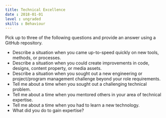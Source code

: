 ```yaml
---
title: Technical Excellence
date : 2018-01-01
level : ungraded
skills : Behaviour
---
```

Pick up to three of the following questions and provide an answer using a GitHub repository.

- Describe a situation when you came up-to-speed quickly on new tools, methods, or processes.
- Describe a situation when you could create improvements in code, designs, content property, or media assets.
- Describe a situation when you sought out a new engineering or project/program management challenge beyond your role requirements.
- Tell me about a time when you sought out a challenging technical problem.
- Tell me about a time when you mentored others in your area of technical expertise.
- Tell me about a time when you had to learn a new technology.
 - What did you do to gain expertise?

